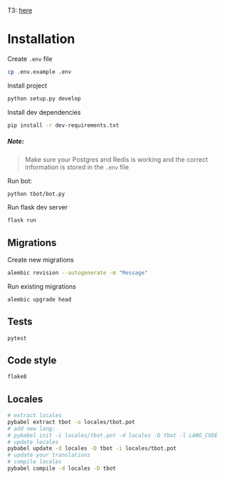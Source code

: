 ТЗ: [here](https://pastebin.com/KyEpdNUg)

# Installation

Create `.env` file
```bash
cp .env.example .env
```

Install project
```bash
python setup.py develop
```

Install dev dependencies
```bash
pip install -r dev-requirements.txt
```

##### Note:

> Make sure your Postgres and Redis is working and the correct information is stored in the `.env` file

Run bot:
```bash
python tbot/bot.py
```

Run flask dev server
```bash
flask run
```

## Migrations
Create new migrations
```bash
alembic revision --autogenerate -m "Message"
```

Run existing migrations
```bash
alembic upgrade head
```

## Tests
```bash
pytest
```

## Code style
```bash
flake8
```

## Locales
```bash
# extract locales
pybabel extract tbot -o locales/tbot.pot
# add new lang:
# pybabel init -i locales/tbot.pot -d locales -D tbot -l LANG_CODE
# update locales
pybabel update -d locales -D tbot -i locales/tbot.pot
# update your translations
# compile locales
pybabel compile -d locales -D tbot
```